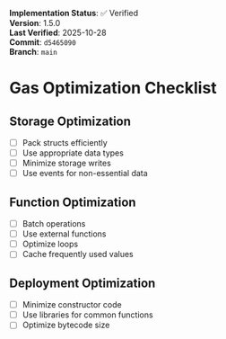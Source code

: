 <!-- AUDIT_BADGE_START -->
**Implementation Status**: ✅ Verified  
**Version**: 1.5.0  
**Last Verified**: 2025-10-28  
**Commit**: `d5465090`  
**Branch**: `main`  
<!-- AUDIT_BADGE_END -->

# Gas Optimization Checklist

## Storage Optimization
- [ ] Pack structs efficiently
- [ ] Use appropriate data types
- [ ] Minimize storage writes
- [ ] Use events for non-essential data

## Function Optimization
- [ ] Batch operations
- [ ] Use external functions
- [ ] Optimize loops
- [ ] Cache frequently used values

## Deployment Optimization
- [ ] Minimize constructor code
- [ ] Use libraries for common functions
- [ ] Optimize bytecode size
